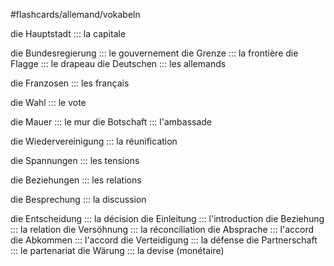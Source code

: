 #flashcards/allemand/vokabeln

die Hauptstadt ::: la capitale
<!--SR:!2022-11-04,4,280-->
die Bundesregierung ::: le gouvernement
die Grenze ::: la frontière
die Flagge ::: le drapeau
die Deutschen ::: les allemands
<!--SR:!2022-11-16,16,290-->
die Franzosen ::: les français
<!--SR:!2022-11-13,13,290-->
die Wahl ::: le vote
<!--SR:!2022-11-15,15,290!2022-11-12,12,270-->
die Mauer ::: le mur
die Botschaft ::: l'ambassade
<!--SR:!2022-11-11,11,250!2022-11-12,12,270-->
die Wiedervereinigung ::: la réunification
<!--SR:!2022-11-17,17,290!2022-11-04,4,280-->
die Spannungen ::: les tensions
<!--SR:!2022-11-12,12,270!2022-11-04,4,280-->
die Beziehungen ::: les relations
<!--SR:!2022-11-15,15,290-->
die Besprechung ::: la discussion
<!--SR:!2022-11-05,5,230!2022-11-08,8,250-->
die Entscheidung ::: la décision
die Einleitung ::: l'introduction
die Beziehung ::: la relation
die Versöhnung ::: la réconciliation
die Absprache ::: l'accord
die Abkommen ::: l'accord 
die Verteidigung ::: la défense
die Partnerschaft ::: le partenariat
die Wärung ::: la devise (monétaire)
